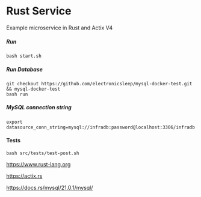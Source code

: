 # Rust Service

Example microservice in Rust and Actix V4

##### Run
```
bash start.sh
```

##### Run Database
```
git checkout https://github.com/electronicsleep/mysql-docker-test.git && mysql-docker-test
bash run
```

##### MySQL connection string
```
export datasource_conn_string=mysql://infradb:password@localhost:3306/infradb
```

#### Tests
```
bash src/tests/test-post.sh
```

https://www.rust-lang.org

https://actix.rs

https://docs.rs/mysql/21.0.1/mysql/
